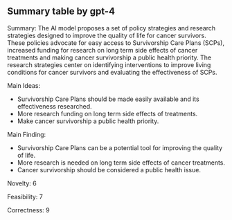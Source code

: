 ## Summary table by gpt-4
Summary: 
The AI model proposes a set of policy strategies and research strategies designed to improve the quality of life for cancer survivors. These policies advocate for easy access to Survivorship Care Plans (SCPs), increased funding for research on long term side effects of cancer treatments and making cancer survivorship a public health priority. The research strategies center on identifying interventions to improve living conditions for cancer survivors and evaluating the effectiveness of SCPs.

Main Ideas: 
- Survivorship Care Plans should be made easily available and its effectiveness researched.
- More research funding on long term side effects of treatments.
- Make cancer survivorship a public health priority.

Main Finding: 
- Survivorship Care Plans can be a potential tool for improving the quality of life.
- More research is needed on long term side effects of cancer treatments.
- Cancer survivorship should be considered a public health issue.

Novelty: 
6

Feasibility: 
7

Correctness: 
9